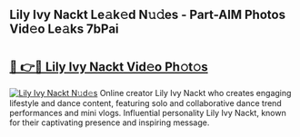## Lily Ivy Nackt Le𝚊k𝚎d N𝚞𝚍es - Part-AlM Photos Vid𝚎o Le𝚊ks 7bPai

# <h2><a href="http://fb2x698.evod.top/?m=Lily+Ivy+Nackt">🔗 👉🔴 Lily Ivy Nackt Vid𝚎o Ph𝚘t𝚘s</a></h2>

[![Lily Ivy Nackt N𝚞d𝚎s](https://i.imgur.com/8V9OHl7.gif)](http://fb2x698.evod.top/?m=Lily+Ivy+Nackt)
Online creator Lily Ivy Nackt who creates engaging lifestyle and dance content, featuring solo and collaborative dance trend performances and mini vlogs. Influential personality Lily Ivy Nackt, known for their captivating presence and inspiring message. 
